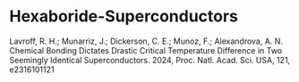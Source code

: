 # Hexaboride-Superconductors
Lavroff, R. H.; Munarriz, J.; Dickerson, C. E.; Munoz, F.; Alexandrova, A. N. Chemical Bonding Dictates Drastic Critical Temperature Difference in Two Seemingly Identical Superconductors. 2024, Proc. Natl. Acad. Sci. USA, 121, e2316101121
